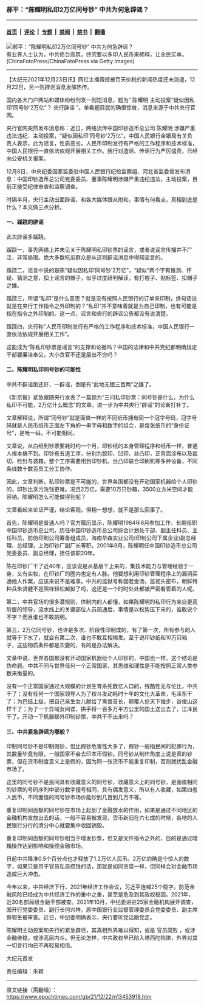 ### 郝平：“陈耀明私印2万亿同号钞” 中共为何急辟谣？

---

#### [首页](../../../..?n13453918) &nbsp;|&nbsp; [评论](../../../../../epoch-comment?n13453918) &nbsp;|&nbsp; [专题](../../../../../epoch-special?n13453918) &nbsp;|&nbsp; [禁闻](../../../../../epoch-news?n13453918) &nbsp;|&nbsp; [禁书](../../../../../books?n13453918) &nbsp;|&nbsp; [翻墙](https://github.com/gfw-breaker/nogfw/blob/master/README.md?n13453918)


<div><img alt="郝平：“陈耀明私印2万亿同号钞” 中共为何急辟谣？" class="attachment-djy_600_400 size-djy_600_400 wp-post-image" src="https://i.epochtimes.com/assets/uploads/2018/10/1411201526532269-600x400-2.jpg"/>
<div class="caption">
 有业界人士认为，中共债台高筑，终究要以多印人民币来稀释，让全民买单。(ChinaFotoPress/ChinaFotoPress via Getty Images)
</div></div><hr/><div class="post_content" id="artbody" itemprop="articleBody">
 <!-- article content begin -->
 <p>
  【大纪元2021年12月23日讯】网红主播薇娅被罚天价税的新闻热度还未消退，12月22日，另一则辟谣消息发酵热传。
 </p>
 <p>
  国内各大门户网站和媒体纷纷刊发一则短消息，题为“
  <ok href="https://www.epochtimes.com/gb/tag/%E9%99%88%E8%80%80%E6%98%8E.html">
   陈耀明
  </ok>
  主动投案“疑似因私印‘同号钞’2万亿”？
  <ok href="https://www.epochtimes.com/gb/tag/%E5%A4%AE%E8%A1%8C%E8%BE%9F%E8%B0%A3.html">
   央行辟谣
  </ok>
  ”。单看题目就的确很惊耸，消息来源于中共央行官网。
 </p>
 <p>
  央行官网突然发布消息称：近日，网络流传中国印钞造币总公司
  <ok href="https://www.epochtimes.com/gb/tag/%E9%99%88%E8%80%80%E6%98%8E.html">
   陈耀明
  </ok>
  涉嫌严重违法违纪、主动投案，“疑似因私印‘同号钞’2万亿”。中国人民银行金银局有关负责人表示，此为谣言，性质恶劣。人民币印制发行有严格的工作程序和技术标准，中国人民银行一直依法依规开展相关工作。我行对造谣、传谣行为严厉谴责，已经向公安机关报案。
 </p>
 <p>
  12月8日，中央纪委国家监委驻中国人民银行纪检监察组、河北省监委曾发布消息：中国印钞造币总公司党委委员、董事陈耀明涉嫌严重违纪违法，主动投案，目前正接受纪律审查和监察调查。
 </p>
 <p>
  时隔半月，央行主动出面辟谣，和各大媒体跟从附和，事情有何看点，真相到底是什么？本文做三点分析。
 </p>
 <h4>
  一、蹊跷的辟谣
 </h4>
 <p>
  此次辟谣多蹊跷。
 </p>
 <p>
  蹊跷一，事先网络上并未见关于陈耀明私印钞票的谣言，或者说谣言传播并不广泛，非常局限。绝大多数吃瓜群众是从这则辟谣消息中得知谣言的。
 </p>
 <p>
  蹊跷二，谣言中说的是陈“疑似因私印‘同号钞’2万亿”，“疑似”两个字有推测、怀疑、猜测之意，扣上谣言的帽子，似乎过度研判解读，有打棍子、贴标签、扣帽子之嫌。
 </p>
 <p>
  蹊跷三，所谓“私印”是什么意思？就是没有按照人民银行的订单来印制，换句话说就是在央行工作指令之外印制的？“私印”并不意味着就是为自己印制，也有可能是指在指令之外印制的。这一点，谣言和央行的辟谣公告都没有说清楚。
 </p>
 <p>
  蹊跷四，央行称“人民币印制发行有严格的工作程序和技术标准，中国人民银行一直依法依规开展相关工作”。
 </p>
 <p>
  这能成为“陈私印钞票是谣言”的支撑和论据吗？中国的法律和中共党纪都明确规定干部要廉洁奉公，大小贪官不还是层出不穷吗？
 </p>
 <h4>
  二、陈耀明私印同号钞的可能性
 </h4>
 <p>
  中共不辟谣倒还好，一辟谣，倒是有“此地无银三百两”之嫌了。
 </p>
 <p>
  《新京报》紧急跟随央行发表了一篇题为“三问私印钞票：同号钞是什么，为什么私印不可能，2万亿什么概念”的文章，进一步为中共央行“辟谣”的论断打补丁。
 </p>
 <p>
  文章解释说，所谓“同号钞”就是面值一样的不同纸币拥有同一个冠字号码，冠字号码就是人民币纸币正面左下角的一串字母和数字的组合，是每张纸币的“身份证号”，是唯一码，不可能相同。
 </p>
 <p>
  文章说，从白纸到钞票要耗时约一个月，印钞纸的本身管理程序和纸币一样，普通人根本搞不到。印钞有五道工序，分别为胶印、凹印、丝凸印，正背面涂布以及裁切、检封与装箱，整个工序需要用到印钞机、丝凸印联合印刷机等多种设备，不同条线数十数百员工分工协作。
 </p>
 <p>
  因此，文章判断，私印钞票是不可能的，世界各国都没有开动国家机器给个人印钞的，印钞比贪污洗钱更难。况且2万亿，需要10万只钞箱，3500立方米空间才能容纳。陈耀明怎么可能做得到呢？
 </p>
 <p>
  文章看起来论证严谨，结论客观。但稍一想想，就不是那么回事了。
 </p>
 <p>
  首先，陈耀明是普通人吗？官方履历显示，陈耀明1984年8月参加工作，长期任职中国印钞造币总公司，历任中国印钞造币总公司综合计划处干部、副主任科员、主任科员，防伪印刷公司筹备组成员，海南华森实业公司(印制公司下属企业)副总经理、总经理，上海印钞厂副厂长等职。2001年8月，陈耀明任中国印钞造币总公司党委委员、副总经理，担任该职20年。
 </p>
 <p>
  陈在印钞厂干了近40年，应该说是从基层干上来的，集技术能力与管理经验于一身，又有实权，在印钞厂的圈内也定有人脉。他要想利用印钞管理程序上的漏洞买通他人作案，应该来说不是难事。中共的监狱号称固若金汤，监视头密布，朝鲜特种兵朱贤健不是照样轻松越狱了吗，这还是一个时时处处都被严密看管着的人呢。
 </p>
 <p>
  第二，中共官场的很多潜规则，体制内的人都懂，如果陈耀明的私印行为来自更高阶层的领导，流水线上的关键部位人员疏通后，事情是以权势压下来的，谁敢说个不字？而且谁也不敢挑明。
 </p>
 <p>
  第三，2万亿同号钞，也许是多次、阶段性印制成的，有了第一次，所有参与的人就等于下水了，就会有第二次，谁也不敢互相揭发。至于说印钞纸和10万只箱子，这些物质条件都是次要的，有的是办法解决。
 </p>
 <p>
  文章中说，世界各国都没有开动国家机器给个人印钞的，中国也一样。这个结论是伪命题。中共不同与世界任何一个正常国家，其思维和理性是不能按照正常人类参数来衡量的。
 </p>
 <p>
  没有一个正常国家通过大规模的计划生育杀死数亿人口的，残酷性无与伦比，中共干了；没有任何一个国家领导人为了权斗发动耗时十年的文化大革命，毛泽东干了；为巴结上级，把自己亲生女儿献给了禽兽首长，颠覆人伦天下独步，谷俊山这样干了；为了一个异域女间谍，拱手将一百多万平方公里的国土送出去了，江泽民干了。开动一下机器额外印制钞票，中共干不出来吗？
 </p>
 <h4>
  三、中共紧急辟谣为哪般？
 </h4>
 <p>
  印制同号钞不是印制假钞，但比假钞危害性大多了，假钞一般指民间的犯罪行为，其数量毕竟有限，一般国家不会去印本币假钞。同号钞从制作角度上说是真的钞票，但在货币制度意义上是假的，因为同一张货币不能重复印制，否则就扰乱金融市场了。
 </p>
 <p>
  这里的同号钞不是民间具有收藏意义的同号钞，收藏意义上的同号钞，是面值相同的钞票的号码序列中部分数字撞号相同，具有偶发意义，所以有人收藏，如第四套人民币，不同面值的同号钞市场价能炒到几百到几万不等。
 </p>
 <p>
  重复印制同面额的同号钞在市场上起到了金融放水的作用，如果是通过不同地区的金融机构发放出去的话，一般不容易被发现，货币新旧在六七成的时候，各地的人民银行分行的清分中心就要集中收回销毁。
 </p>
 <p>
  重复印制同面额的同号钞相当于增发钞票，但又是文件指令之外的，目的是通过暗箱操作达到影响和操控金融市场。
 </p>
 <p>
  日前中共降准0.5个百分点也才释放了1.2万亿人民币。2万亿的确是个惊人的数字，如果只是用于官员私自捞钱的话，那就是如同贪腐一样，但同样会对金融市场造成巨大冲击。
 </p>
 <p>
  今年以来，中共经济下行，2021年经济工作会议，习近平连喊25个稳字。防范金融风险已经成为中共经济工作的重中之重，甚至是危及到其政权稳固。2021年，近30名部局级金融干部被查。2021年10月，中纪委进驻25家金融机构展开调查，国开行党委委员、副行长何兴祥，原中国银行业监督管理委员会党委委员、副主席蔡鄂生被审查。近日，中纪委明确表示，央行要听党话跟党走。
 </p>
 <p>
  陈耀明主动投案和央行的紧急辟谣，其真相外界难以得知，或是
  <ok href="https://www.epochtimes.com/gb/tag/%E5%AE%98%E5%91%98%E8%85%90%E8%B4%A5.html">
   官员腐败
  </ok>
  ，或涉金融维稳，或涉高层内斗。但无论怎样，中共政权早已陷入塔西陀陷阱，外界对其一切言行均已不再轻易相信。
 </p>
 <p>
  大纪元首发
 </p>
 <p>
  责任编辑：朱颖
 </p>
 <!-- article content end -->
 <div id="below_article_ad">
 </div>
</div>


---

原文链接（需翻墙）：https://www.epochtimes.com/gb/21/12/22/n13453918.htm